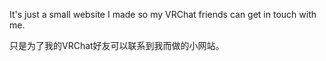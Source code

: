 It's just a small website I made so my VRChat friends can get in touch with me.

只是为了我的VRChat好友可以联系到我而做的小网站。
